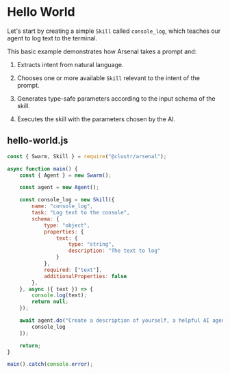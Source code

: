# Hello World

Let's start by creating a simple `Skill` called `console_log`, which teaches our agent to log text to the terminal.

This basic example demonstrates how Arsenal takes a prompt and:

1. Extracts intent from natural language.

2. Chooses one or more available `Skill` relevant to the intent of the prompt.

3. Generates type-safe parameters according to the input schema of the skill.

4. Executes the skill with the parameters chosen by the AI.

## hello-world.js

```js
const { Swarm, Skill } = require("@clustr/arsenal");

async function main() {
    const { Agent } = new Swarm();

    const agent = new Agent();

    const console_log = new Skill({
        name: "console_log",
        task: "Log text to the console",
        schema: {
            type: "object",
            properties: {
                text: {
                    type: "string",
                    description: "The text to log"
                }
            },
            required: ["text"],
            additionalProperties: false
        },
    }, async ({ text }) => {
        console.log(text);
        return null;
    });

    await agent.do("Create a description of yourself, a helpful AI agent. Then log it to the console", [
        console_log
    ]);

    return;
}

main().catch(console.error);
```
